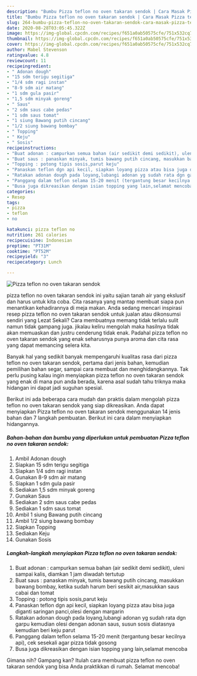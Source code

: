 ```yaml
---
description: "Bumbu Pizza teflon no oven takaran sendok | Cara Masak Pizza teflon no oven takaran sendok Yang Enak dan Simpel"
title: "Bumbu Pizza teflon no oven takaran sendok | Cara Masak Pizza teflon no oven takaran sendok Yang Enak dan Simpel"
slug: 264-bumbu-pizza-teflon-no-oven-takaran-sendok-cara-masak-pizza-teflon-no-oven-takaran-sendok-yang-enak-dan-simpel
date: 2020-08-28T03:05:45.322Z
image: https://img-global.cpcdn.com/recipes/f651a0ab50575cfe/751x532cq70/pizza-teflon-no-oven-takaran-sendok-foto-resep-utama.jpg
thumbnail: https://img-global.cpcdn.com/recipes/f651a0ab50575cfe/751x532cq70/pizza-teflon-no-oven-takaran-sendok-foto-resep-utama.jpg
cover: https://img-global.cpcdn.com/recipes/f651a0ab50575cfe/751x532cq70/pizza-teflon-no-oven-takaran-sendok-foto-resep-utama.jpg
author: Mabel Stevenson
ratingvalue: 4.8
reviewcount: 11
recipeingredient:
- " Adonan dough"
- "15 sdm terigu segitiga"
- "1/4 sdm ragi instan"
- "8-9 sdm air matang"
- "1 sdm gula pasir"
- "1,5 sdm minyak goreng"
- " Saus"
- "2 sdm saus cabe pedas"
- "1 sdm saus tomat"
- "1 siung Bawang putih cincang"
- "1/2 siung bawang bombay"
- " Topping"
- " Keju"
- " Sosis"
recipeinstructions:
- "Buat adonan : campurkan semua bahan (air sedikit demi sedikit), uleni sampai kalis, diamkan 1 jam diwadah tertutup"
- "Buat saus : panaskan minyak, tumis bawang putih cincang, masukkan bawang bombay, ketika sudah harum beri sesikit air,masukkan saus cabai dan tomat"
- "Topping : potong tipis sosis,parut keju"
- "Panaskan teflon dgn api kecil, siapkan loyang pizza atau bisa juga diganti saringan panci,olesi dengan margarin"
- "Ratakan adonan dough pada loyang,lubangi adonan yg sudah rata dgn garpu kemudian olesi dengan adonan saus, susun sosis diatasnya kemudian beri keju parut"
- "Panggang dalam teflon selama 15-20 menit (tergantung besar kecilnya api), cek sesekali agar pizza tidak gosong"
- "Busa juga dikreasikan dengan isian topping yang lain,selamat mencoba"
categories:
- Resep
tags:
- pizza
- teflon
- no

katakunci: pizza teflon no 
nutrition: 261 calories
recipecuisine: Indonesian
preptime: "PT31M"
cooktime: "PT52M"
recipeyield: "3"
recipecategory: Lunch

---
```



![Pizza teflon no oven takaran sendok](https://img-global.cpcdn.com/recipes/f651a0ab50575cfe/751x532cq70/pizza-teflon-no-oven-takaran-sendok-foto-resep-utama.jpg)


pizza teflon no oven takaran sendok ini yaitu sajian tanah air yang ekslusif dan harus untuk kita coba. Cita rasanya yang mantap membuat siapa pun menantikan kehadirannya di meja makan.
Anda sedang mencari inspirasi resep pizza teflon no oven takaran sendok untuk jualan atau dikonsumsi sendiri yang Lezat Sekali? Cara membuatnya memang tidak terlalu sulit namun tidak gampang juga. jikalau keliru mengolah maka hasilnya tidak akan memuaskan dan justru cenderung tidak enak. Padahal pizza teflon no oven takaran sendok yang enak seharusnya punya aroma dan cita rasa yang dapat memancing selera kita.

Banyak hal yang sedikit banyak mempengaruhi kualitas rasa dari pizza teflon no oven takaran sendok, pertama dari jenis bahan, kemudian pemilihan bahan segar, sampai cara membuat dan menghidangkannya. Tak perlu pusing kalau ingin menyiapkan pizza teflon no oven takaran sendok yang enak di mana pun anda berada, karena asal sudah tahu triknya maka hidangan ini dapat jadi suguhan spesial.




Berikut ini ada beberapa cara mudah dan praktis dalam mengolah pizza teflon no oven takaran sendok yang siap dikreasikan. Anda dapat menyiapkan Pizza teflon no oven takaran sendok menggunakan 14 jenis bahan dan 7 langkah pembuatan. Berikut ini cara dalam menyiapkan hidangannya.

<!--inarticleads1-->

##### Bahan-bahan dan bumbu yang diperlukan untuk pembuatan Pizza teflon no oven takaran sendok:

1. Ambil  Adonan dough
1. Siapkan 15 sdm terigu segitiga
1. Siapkan 1/4 sdm ragi instan
1. Gunakan 8-9 sdm air matang
1. Siapkan 1 sdm gula pasir
1. Sediakan 1,5 sdm minyak goreng
1. Gunakan  Saus
1. Sediakan 2 sdm saus cabe pedas
1. Sediakan 1 sdm saus tomat
1. Ambil 1 siung Bawang putih cincang
1. Ambil 1/2 siung bawang bombay
1. Siapkan  Topping
1. Sediakan  Keju
1. Gunakan  Sosis




<!--inarticleads2-->

##### Langkah-langkah menyiapkan Pizza teflon no oven takaran sendok:

1. Buat adonan : campurkan semua bahan (air sedikit demi sedikit), uleni sampai kalis, diamkan 1 jam diwadah tertutup
1. Buat saus : panaskan minyak, tumis bawang putih cincang, masukkan bawang bombay, ketika sudah harum beri sesikit air,masukkan saus cabai dan tomat
1. Topping : potong tipis sosis,parut keju
1. Panaskan teflon dgn api kecil, siapkan loyang pizza atau bisa juga diganti saringan panci,olesi dengan margarin
1. Ratakan adonan dough pada loyang,lubangi adonan yg sudah rata dgn garpu kemudian olesi dengan adonan saus, susun sosis diatasnya kemudian beri keju parut
1. Panggang dalam teflon selama 15-20 menit (tergantung besar kecilnya api), cek sesekali agar pizza tidak gosong
1. Busa juga dikreasikan dengan isian topping yang lain,selamat mencoba




Gimana nih? Gampang kan? Itulah cara membuat pizza teflon no oven takaran sendok yang bisa Anda praktikkan di rumah. Selamat mencoba!
